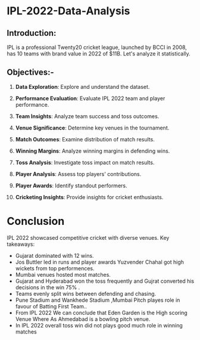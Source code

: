 # IPL-2022-Data-Analysis
## Introduction:
IPL is a professional Twenty20 cricket league, launched by BCCI in 2008, has 10 teams with brand value in 2022 of $11B.
Let's analyze it statistically.
## Objectives:-
1. **Data Exploration**: Explore and understand the dataset.
    
2. **Performance Evaluation**: Evaluate IPL 2022 team and player performance.

3. **Team Insights**: Analyze team success and toss outcomes.

4. **Venue Significance**: Determine key venues in the tournament.

5. **Match Outcomes**: Examine distribution of match results.

6. **Winning Margins**: Analyze winning margins in defending wins.

7. **Toss Analysis**: Investigate toss impact on match results.

8. **Player Analysis**: Assess top players' contributions.

09. **Player Awards**: Identify standout performers.

10. **Cricketing Insights**: Provide insights for cricket enthusiasts.

# Conclusion
IPL 2022 showcased competitive cricket with diverse venues. Key takeaways:
- Gujarat dominated with 12 wins.
- Jos Buttler led in runs and player awards Yuzvender Chahal got high wickets from top performences.
- Mumbai venues hosted most matches.
- Gujarat and Hyderabad won the toss frequently and Gujrat converted his decisions in the win 75% .
- Teams evenly split wins between defending and chasing.
- Pune Stadium and Wankhede Stadium ,Mumbai Pitch playes role in favour of Batting First Team..
- From IPL 2022 We can conclude that Eden Garden is the High scoring Venue Where As Ahmedabad is a bowling pitch venue.
- In IPL 2022 overall toss win did not plays good much role in winning matches
